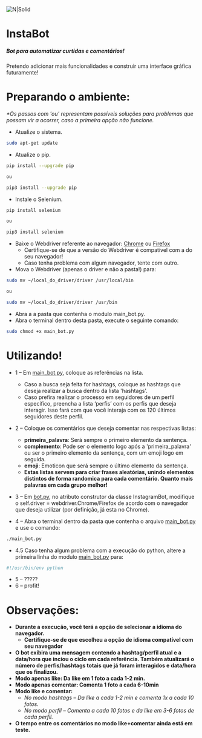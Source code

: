 
![N|Solid](https://i.imgur.com/33xjIQf.jpg)

# InstaBot

##### Bot para automatizar curtidas e comentários! 

Pretendo adicionar mais funcionalidades e construir uma interface gráfica futuramente!



# Preparando o ambiente:

*\*Os passos com 'ou' representam possíveis soluções para problemas que possam vir a ocorrer, caso a primeira opção não funcione.*

   - Atualize o sistema.
   ```sh
sudo apt-get update 
```

   - Atualize o pip.
   ```sh
pip install --upgrade pip 

ou 

pip3 install --upgrade pip
```

  - Instale o Selenium.
   ```sh
pip install selenium

ou

pip3 install selenium
```
  - Baixe o Webdriver referente ao navegador: [Chrome](https://chromedriver.chromium.org/downloads) ou [Firefox](https://github.com/mozilla/geckodriver/releases)
    - Certifique-se de que a versão do Webdriver é compatível com a do seu navegador!
    - Caso tenha problema com algum navegador, tente com outro.
  - Mova o Webdriver (apenas o driver e não a pasta!) para:
   ```sh
sudo mv ~/local_do_driver/driver /usr/local/bin

ou

sudo mv ~/local_do_driver/driver /usr/bin

```

   - Abra a a pasta que contenha o modulo main_bot.py.
   - Abra o terminal dentro desta pasta, execute o seguinte comando:
   ```sh
sudo chmod +x main_bot.py 
```


# Utilizando!
- 1 – Em [main_bot.py](https://github.com/drbuche/InstaBot/blob/master/instabot/main_bot.py), coloque as referências na lista.
    - Caso a busca seja feita for hashtags, coloque as hashtags que deseja realizar a busca dentro da lista 'hashtags'.
    - Caso prefira realizar o processo em seguidores de um perfil especifico, preencha a lista ‘perfis’ com os perfis que deseja interagir. Isso fará com que você interaja com os 120 últimos seguidores deste perfil.
- 2 – Coloque os comentários que deseja comentar nas respectivas listas:

	- **primeira_palavra**: Será sempre o primeiro elemento da sentença.
	- **complemento**: Pode ser o elemento logo após a 'primeira_palavra' ou ser o primeiro elemento da sentença, com um emoji logo em seguida.
	- **emoji**: Emoticon que será sempre o último elemento da sentença. 	
	- **Estas listas servem para criar frases aleatórias, unindo elementos distintos de forma randomica para cada comentário. Quanto mais palavras em cada grupo melhor!**
		        	
- 3 – Em [bot.py](https://github.com/drbuche/InstaBot/blob/master/instabot/bot.py), no atributo construtor da classe InstagramBot, modifique o self.driver = webdriver.Chrome/Firefox de acordo com o navegador que deseja utilizar (por definição, já esta no Chrome).

- 4 – Abra o terminal dentro da pasta que contenha o arquivo [main_bot.py](https://github.com/drbuche/InstaBot/blob/master/instabot/main_bot.py) e use o comando:
 
```sh
./main_bot.py
```

- 4.5 Caso tenha algum problema com a execução do python, altere a primeira linha do modulo [main_bot.py](https://github.com/drbuche/InstaBot/blob/master/instabot/main_bot.py) para:
    
 ```sh
#!/usr/bin/env python 
```
- 5 – ?????
- 6 – profit!

# Observações:
- **Durante a execução, você terá a opção de selecionar a idioma do navegador.**
    - **Certifique-se de que escolheu a opção de idioma compatível com seu navegador**
- **O bot exibira uma mensagem contendo a hashtag/perfil atual e a data/hora que inciou o ciclo em cada referência. Também atualizará o número de perfis/hashtags totais que já foram interagidos e data/hora que os finalizou.**
- **Modo apenas like: Da like em 1 foto a cada 1-2 min.**
- **Modo apenas comentar: Comenta 1 foto a cada 6-10min**
- **Modo like e comentar:**
	- *No modo hashtags – Da like a cada 1-2 min e comenta 1x a cada 10 fotos.*
	- *No modo perfil – Comenta a cada 10 fotos e da like em 3-6 fotos de cada perfil.*
- **O tempo entre os comentários no modo like+comentar ainda está em teste.**